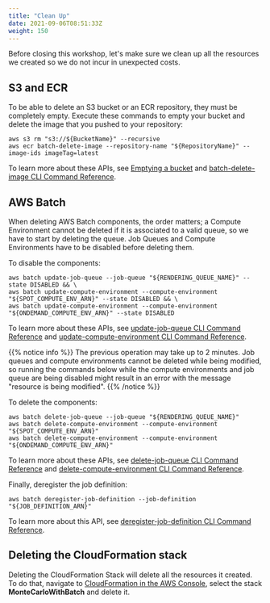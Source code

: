 ```yaml
---
title: "Clean Up"
date: 2021-09-06T08:51:33Z
weight: 150
---
```


Before closing this workshop, let's make sure we clean up all the resources we created so we do not incur in unexpected costs.

## S3 and ECR

To be able to delete an S3 bucket or an ECR repository, they must be completely empty. Execute these commands to empty your bucket and delete the image that you pushed to your repository:

```
aws s3 rm "s3://${BucketName}" --recursive
aws ecr batch-delete-image --repository-name "${RepositoryName}" --image-ids imageTag=latest
```

To learn more about these APIs, see [Emptying a bucket](https://docs.aws.amazon.com/AmazonS3/latest/userguide/empty-bucket.html) and [batch-delete-image CLI Command Reference](https://docs.aws.amazon.com/cli/latest/reference/ecr/batch-delete-image.html).

## AWS Batch

When deleting AWS Batch components, the order matters; a Compute Environment cannot be deleted if it is associated to a valid queue, so we have to start by deleting the queue. Job Queues and Compute Environments have to be disabled before deleting them.

To disable the components:

```
aws batch update-job-queue --job-queue "${RENDERING_QUEUE_NAME}" --state DISABLED && \
aws batch update-compute-environment --compute-environment "${SPOT_COMPUTE_ENV_ARN}" --state DISABLED && \
aws batch update-compute-environment --compute-environment "${ONDEMAND_COMPUTE_ENV_ARN}" --state DISABLED
```

To learn more about these APIs, see [update-job-queue CLI Command Reference](https://docs.aws.amazon.com/cli/latest/reference/batch/update-job-queue.html) and [update-compute-environment CLI Command Reference](https://docs.aws.amazon.com/cli/latest/reference/batch/update-compute-environment.html).

{{% notice info %}}
The previous operation may take up to 2 minutes. Job queues and compute environments cannot be deleted while being modified, so running the commands below while the compute environments and job queue are being disabled might result in an error with the message "resource is being modified".
{{% /notice %}}

To delete the components:

```
aws batch delete-job-queue --job-queue "${RENDERING_QUEUE_NAME}"
aws batch delete-compute-environment --compute-environment "${SPOT_COMPUTE_ENV_ARN}"
aws batch delete-compute-environment --compute-environment "${ONDEMAND_COMPUTE_ENV_ARN}"
```

To learn more about these APIs, see [delete-job-queue CLI Command Reference](https://docs.aws.amazon.com/cli/latest/reference/batch/delete-job-queue.html) and [delete-compute-environment CLI Command Reference](https://docs.aws.amazon.com/cli/latest/reference/batch/delete-compute-environment.html).

Finally, deregister the job definition:

```
aws batch deregister-job-definition --job-definition "${JOB_DEFINITION_ARN}"
```

To learn more about this API, see [deregister-job-definition CLI Command Reference](https://docs.aws.amazon.com/cli/latest/reference/batch/deregister-job-definition.html).

## Deleting the CloudFormation stack

Deleting the CloudFormation Stack will delete all the resources it created. To do that, navigate to [CloudFormation in the AWS Console](https://console.aws.amazon.com/cloudformation/home), select the stack **MonteCarloWithBatch** and delete it.
